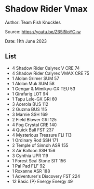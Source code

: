 # Shadow Rider Vmax

Author: Team Fish Knuckles

Source: <https://youtu.be/Z65l5IpYC-w>

Date: 11th June 2023

## List

* 4 Shadow Rider Calyrex V CRE 74
* 4 Shadow Rider Calyrex VMAX CRE 75
* 1 Alolan Grimer SUM 57
* 1 Alolan Muk SUM 58
* 1 Gengar & Mimikyu-GX TEU 53
* 1 Girafarig LOT 94
* 1 Tapu Lele-GX GRI 60
* 3 Acerola BUS 112
* 2 Guzma BUS 115
* 3 Marnie SSH 169
* 2 Field Blower GRI 125
* 4 Fog Crystal CRE 140
* 4 Quick Ball FST 237
* 4 Mysterious Treasure FLI 113
* 1 Ordinary Rod SSH 171
* 2 Temple of Sinnoh ASR 155
* 3 Air Balloon SSH 156
* 3 Cynthia UPR 119
* 1 Forest Seal Stone SIT 156
* 1 Pal Pad FLF 92
* 1 Roxanne ASR 188
* 1 Adventurer's Discovery FST 224
* 12 Basic {P} Energy Energy 49
